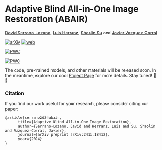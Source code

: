 # Adaptive Blind All-in-One Image Restoration (ABAIR)

[David Serrano-Lozano](https://davidserra9.github.io/), [Luis Herranz](http://www.lherranz.org/), [Shaolin Su](https://scholar.google.com/citations?user=hvzOCpAAAAAJ&hl=es&oi=ao) and [Javier Vazquez-Corral](https://jvazquezcorral.github.io/)

[![arXiv](https://img.shields.io/badge/ArXiv-Paper-B31B1B)](https://arxiv.org/abs/2411.18412)
[![web](https://img.shields.io/badge/Project-Page-orange)](https://aba-ir.github.io/)

[![PWC](https://img.shields.io/endpoint.svg?url=https://paperswithcode.com/badge/adaptive-blind-all-in-one-image-restoration/blind-all-in-one-image-restoration-on-3)](https://paperswithcode.com/sota/blind-all-in-one-image-restoration-on-3?p=adaptive-blind-all-in-one-image-restoration)

[![PWC](https://img.shields.io/endpoint.svg?url=https://paperswithcode.com/badge/adaptive-blind-all-in-one-image-restoration/blind-all-in-one-image-restoration-on-5)](https://paperswithcode.com/sota/blind-all-in-one-image-restoration-on-5?p=adaptive-blind-all-in-one-image-restoration)

The code, pre-trained models, and other materials will be released soon. In the meantime, explore our cool [Project Page](https://aba-ir.github.io/) for more details.
Stay tuned! 🚀🤗

### Citation
If you find our work useful for your research, please consider citing our paper:
```
@article{serrano2024abair,
      title={Adaptive Blind All-in-One Image Restoration},
      author={Serrano-Lozano, David and Herranz, Luis and Su, Shaolin and Vazquez-Corral, Javier},
      journal={arXiv preprint arXiv:2411.18412},
      year={2024}
}
```


